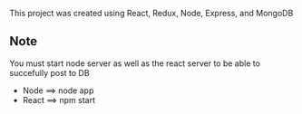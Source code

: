This project was created using React, Redux, Node, Express, and MongoDB

## Note

You must start node server as well as the react server to be able to succefully post to DB

- Node ==> node app
- React ==> npm start